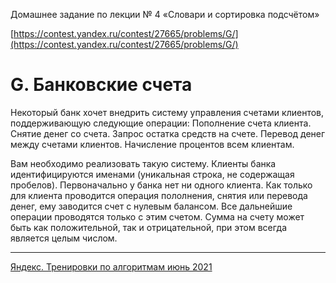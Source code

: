 Домашнее задание по лекции № 4 «Словари и сортировка подсчётом»

[https://contest.yandex.ru/contest/27665/problems/G/](https://contest.yandex.ru/contest/27665/problems/G/)

# G. Банковские счета

Некоторый банк хочет внедрить систему управления счетами клиентов, поддерживающую следующие операции:
Пополнение счета клиента. Снятие денег со счета. Запрос остатка средств на счете. Перевод денег между счетами клиентов. Начисление процентов всем клиентам.

Вам необходимо реализовать такую систему. Клиенты банка идентифицируются именами (уникальная строка, не содержащая пробелов). Первоначально у банка нет ни одного клиента. Как только для клиента проводится операция пололнения, снятия или перевода денег, ему заводится счет с нулевым балансом. Все дальнейшие операции проводятся только с этим счетом. Сумма на счету может быть как положительной, так и отрицательной, при этом всегда является целым числом.

---

[Яндекс. Тренировки по алгоритмам июнь 2021](https://yandex.ru/yaintern/algorithm-training_1)
